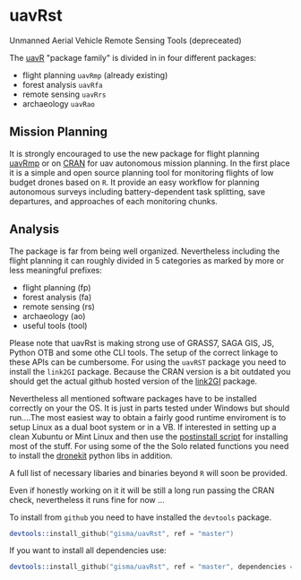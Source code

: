 # uavRst
Unmanned Aerial Vehicle Remote Sensing Tools (depreceated)


The [uavR](https://github.com/gisma/uavR) "package family" is divided in in four different packages:

  * flight planning ```uavRmp``` (already existing)
  * forest analysis ```uavRfa```
  * remote sensing ```uavRrs```
  * archaeology ```uavRao```

## Mission Planning

It is strongly encouraged to use the new package for flight planning [uavRmp](https://github.com/gisma/uavRmp) or on [CRAN](https://cran.r-project.org/web/packages/uavRmp/index.html) for uav autonomous mission planning. In the first place it is a simple and open source planning tool for monitoring flights of low budget drones based on ```R```. It provide an easy workflow for planning autonomous 
surveys including battery-dependent task splitting, save departures, and approaches of each monitoring chunks. 


## Analysis

The package is far from being well organized. Nevertheless including the flight planning it can roughly divided in 5 categories as marked by more or less meaningful prefixes:

  * flight planning (fp)
  * forest analysis (fa)
  * remote sensing (rs)
  * archaeology (ao)
  * useful tools (tool)

Please note that uavRst is making strong use of  GRASS7, SAGA GIS, JS, Python OTB and some othe CLI tools. The setup  of the correct linkage to these APIs can be cumbersome. For using the ```uavRST``` package you need to install the  ```link2GI``` package. Because the CRAN version is a bit outdated you should get the actual github hosted version of the [link2GI](https://github.com/gisma/link2GI/blob/master/README.md) package. 

Nevertheless all mentioned software packages have to be installed correctly on your the OS. It is just in parts tested under Windows but should run....The most easiest way to obtain a fairly good runtime enviroment is to setup Linux as a dual boot system or in a VB. If interested in setting up a clean Xubuntu or Mint Linux and then  use the  [postinstall script](http://giswerk.org/doku.php?do=export_code&id=tutorials:softgis:xubuntu:xubuntugis&codeblock=0setup) for installing most of the stuff. For using some of the the Solo related functions you need to install the [dronekit](http://python.dronekit.io/develop/installation.html) python libs in addition.

A full list of necessary libaries and binaries beyond ```R``` will soon be provided.

Even if honestly working on it it will be still a long run passing the CRAN check, nevertheless it runs fine for now ...

To install from ```github```  you need to have installed the ```devtools``` package.

```S
devtools::install_github("gisma/uavRst", ref = "master")
```

If you want to install all dependencies use:

```S
devtools::install_github("gisma/uavRst", ref = "master", dependencies = TRUE)
```
